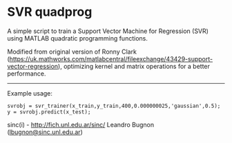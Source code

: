 # SVR quadprog

A simple script to train a Support Vector Machine for Regression (SVR) using MATLAB quadratic programming functions. 

Modified from original version of Ronny Clark (https://uk.mathworks.com/matlabcentral/fileexchange/43429-support-vector-regression), optimizing kernel and matrix operations for a better performance.

---
Example usage:
```
svrobj = svr_trainer(x_train,y_train,400,0.000000025,'gaussian',0.5);
y = svrobj.predict(x_test);
```

sinc(i) - http://fich.unl.edu.ar/sinc/
Leandro Bugnon (lbugnon@sinc.unl.edu.ar)

